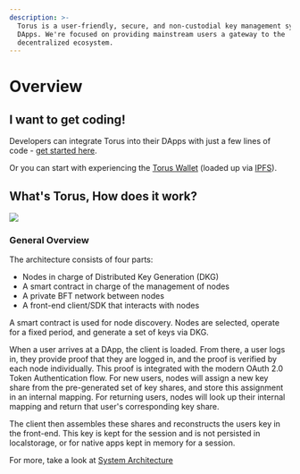 ```yaml
---
description: >-
  Torus is a user-friendly, secure, and non-custodial key management system for
  DApps. We're focused on providing mainstream users a gateway to the
  decentralized ecosystem.
---
```


# Overview

## I want to get coding!

Developers can integrate Torus into their DApps with just a few lines of code - [get started here](getting-started.md).

Or you can start with experiencing the [Torus Wallet](https://app.tor.us) \(loaded up via [IPFS](https://ipfs.io/ipfs/QmVrWpAivFzEN6GGerdURNXfssr5YpHjTtZopHHGQ6AHmU)\).

## What's Torus, How does it work?

![](.gitbook/assets/graph-6-final.png)

### General Overview <a id="general-overview"></a>

The architecture consists of four parts:‌

* Nodes in charge of Distributed Key Generation \(DKG\)
* A smart contract in charge of the management of nodes
* A private BFT network between nodes
* A front-end client/SDK that interacts with nodes

A smart contract is used for node discovery. Nodes are selected, operate for a fixed period, and generate a set of keys via DKG.‌

When a user arrives at a DApp, the client is loaded. From there, a user logs in, they provide proof that they are logged in, and the proof is verified by each node individually. This proof is integrated with the modern OAuth 2.0 Token Authentication flow. For new users, nodes will assign a new key share from the pre-generated set of key shares, and store this assignment in an internal mapping. For returning users, nodes will look up their internal mapping and return that user's corresponding key share.‌

The client then assembles these shares and reconstructs the users key in the front-end. This key is kept for the session and is not persisted in localstorage, or for native apps kept in memory for a session.

For more,  take a look at [System Architecture](how-torus-works/system-architecture.md)

